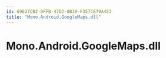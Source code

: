 ```yaml
---
id: 69E27CB2-0FFB-47D2-8B10-F357CE79A453
title: "Mono.Android.GoogleMaps.dll"
---
```


# Mono.Android.GoogleMaps.dll
